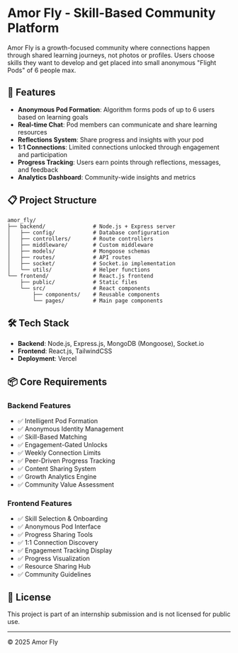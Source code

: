 # Amor Fly - Skill-Based Community Platform

Amor Fly is a growth-focused community where connections happen through shared learning journeys, not photos or profiles. Users choose skills they want to develop and get placed into small anonymous "Flight Pods" of 6 people max.

## 🚀 Features

- **Anonymous Pod Formation**: Algorithm forms pods of up to 6 users based on learning goals
- **Real-time Chat**: Pod members can communicate and share learning resources
- **Reflections System**: Share progress and insights with your pod
- **1:1 Connections**: Limited connections unlocked through engagement and participation
- **Progress Tracking**: Users earn points through reflections, messages, and feedback
- **Analytics Dashboard**: Community-wide insights and metrics

## 📋 Project Structure

```
amor_fly/
├── backend/               # Node.js + Express server
│   ├── config/            # Database configuration
│   ├── controllers/       # Route controllers
│   ├── middleware/        # Custom middleware
│   ├── models/            # Mongoose schemas
│   ├── routes/            # API routes
│   ├── socket/            # Socket.io implementation
│   └── utils/             # Helper functions
└── frontend/              # React.js frontend
    ├── public/            # Static files
    └── src/               # React components
        ├── components/    # Reusable components
        └── pages/         # Main page components
```

## 🛠️ Tech Stack

- **Backend**: Node.js, Express.js, MongoDB (Mongoose), Socket.io
- **Frontend**: React.js, TailwindCSS
- **Deployment**: Vercel

## 📦 Core Requirements

### Backend Features
- ✅ Intelligent Pod Formation
- ✅ Anonymous Identity Management
- ✅ Skill-Based Matching
- ✅ Engagement-Gated Unlocks
- ✅ Weekly Connection Limits
- ✅ Peer-Driven Progress Tracking
- ✅ Content Sharing System
- ✅ Growth Analytics Engine
- ✅ Community Value Assessment

### Frontend Features
- ✅ Skill Selection & Onboarding
- ✅ Anonymous Pod Interface
- ✅ Progress Sharing Tools
- ✅ 1:1 Connection Discovery
- ✅ Engagement Tracking Display
- ✅ Progress Visualization
- ✅ Resource Sharing Hub
- ✅ Community Guidelines

## 📝 License

This project is part of an internship submission and is not licensed for public use.

---

© 2025 Amor Fly
